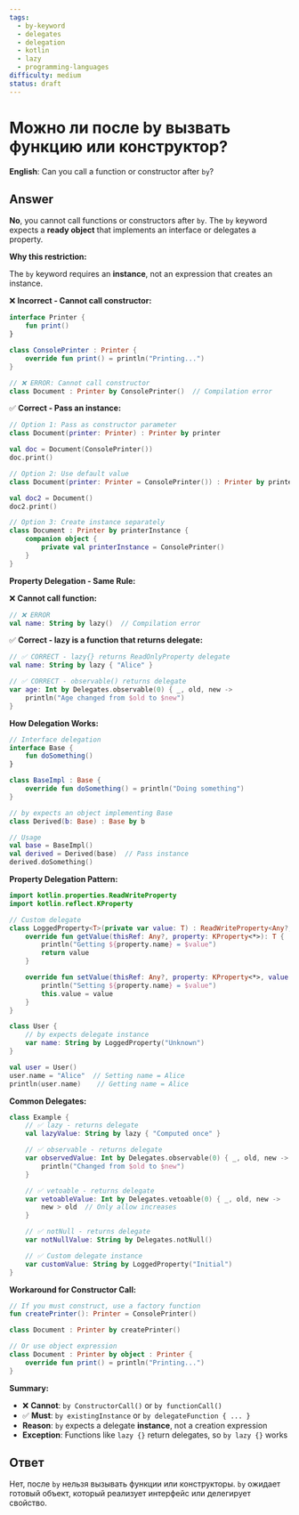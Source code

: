 ```yaml
---
tags:
  - by-keyword
  - delegates
  - delegation
  - kotlin
  - lazy
  - programming-languages
difficulty: medium
status: draft
---
```


# Можно ли после by вызвать функцию или конструктор?

**English**: Can you call a function or constructor after `by`?

## Answer

**No**, you cannot call functions or constructors after `by`. The `by` keyword expects a **ready object** that implements an interface or delegates a property.

**Why this restriction:**

The `by` keyword requires an **instance**, not an expression that creates an instance.

❌ **Incorrect - Cannot call constructor:**
```kotlin
interface Printer {
    fun print()
}

class ConsolePrinter : Printer {
    override fun print() = println("Printing...")
}

// ❌ ERROR: Cannot call constructor
class Document : Printer by ConsolePrinter()  // Compilation error
```

✅ **Correct - Pass an instance:**
```kotlin
// Option 1: Pass as constructor parameter
class Document(printer: Printer) : Printer by printer

val doc = Document(ConsolePrinter())
doc.print()

// Option 2: Use default value
class Document(printer: Printer = ConsolePrinter()) : Printer by printer

val doc2 = Document()
doc2.print()

// Option 3: Create instance separately
class Document : Printer by printerInstance {
    companion object {
        private val printerInstance = ConsolePrinter()
    }
}
```

**Property Delegation - Same Rule:**

❌ **Cannot call function:**
```kotlin
// ❌ ERROR
val name: String by lazy()  // Compilation error
```

✅ **Correct - lazy is a function that returns delegate:**
```kotlin
// ✅ CORRECT - lazy{} returns ReadOnlyProperty delegate
val name: String by lazy { "Alice" }

// ✅ CORRECT - observable() returns delegate
var age: Int by Delegates.observable(0) { _, old, new ->
    println("Age changed from $old to $new")
}
```

**How Delegation Works:**

```kotlin
// Interface delegation
interface Base {
    fun doSomething()
}

class BaseImpl : Base {
    override fun doSomething() = println("Doing something")
}

// by expects an object implementing Base
class Derived(b: Base) : Base by b

// Usage
val base = BaseImpl()
val derived = Derived(base)  // Pass instance
derived.doSomething()
```

**Property Delegation Pattern:**

```kotlin
import kotlin.properties.ReadWriteProperty
import kotlin.reflect.KProperty

// Custom delegate
class LoggedProperty<T>(private var value: T) : ReadWriteProperty<Any?, T> {
    override fun getValue(thisRef: Any?, property: KProperty<*>): T {
        println("Getting ${property.name} = $value")
        return value
    }

    override fun setValue(thisRef: Any?, property: KProperty<*>, value: T) {
        println("Setting ${property.name} = $value")
        this.value = value
    }
}

class User {
    // by expects delegate instance
    var name: String by LoggedProperty("Unknown")
}

val user = User()
user.name = "Alice"  // Setting name = Alice
println(user.name)    // Getting name = Alice
```

**Common Delegates:**

```kotlin
class Example {
    // ✅ lazy - returns delegate
    val lazyValue: String by lazy { "Computed once" }

    // ✅ observable - returns delegate
    var observedValue: Int by Delegates.observable(0) { _, old, new ->
        println("Changed from $old to $new")
    }

    // ✅ vetoable - returns delegate
    var vetoableValue: Int by Delegates.vetoable(0) { _, old, new ->
        new > old  // Only allow increases
    }

    // ✅ notNull - returns delegate
    var notNullValue: String by Delegates.notNull()

    // ✅ Custom delegate instance
    var customValue: String by LoggedProperty("Initial")
}
```

**Workaround for Constructor Call:**

```kotlin
// If you must construct, use a factory function
fun createPrinter(): Printer = ConsolePrinter()

class Document : Printer by createPrinter()

// Or use object expression
class Document : Printer by object : Printer {
    override fun print() = println("Printing...")
}
```

**Summary:**

- ❌ **Cannot**: `by ConstructorCall()` or `by functionCall()`
- ✅ **Must**: `by existingInstance` or `by delegateFunction { ... }`
- **Reason**: `by` expects a delegate **instance**, not a creation expression
- **Exception**: Functions like `lazy {}` return delegates, so `by lazy {}` works

## Ответ

Нет, после `by` нельзя вызывать функции или конструкторы. `by` ожидает готовый объект, который реализует интерфейс или делегирует свойство.


